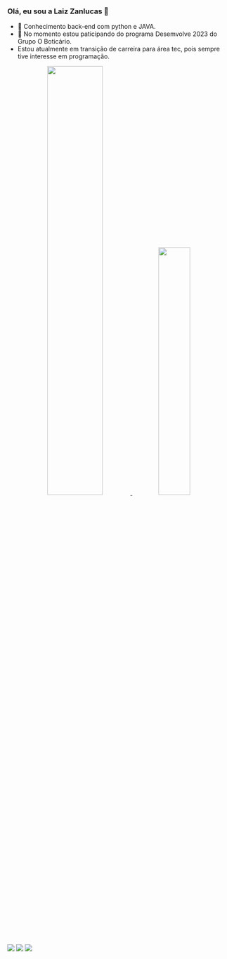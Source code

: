 ### Olá, eu sou a Laiz Zanlucas 👋

- 🔭 Conhecimento back-end com python e JAVA.
- 🌱 No momento estou paticipando do programa Desemvolve 2023 do Grupo O Boticário.
- Estou atualmente em transição de carreira para área tec, pois sempre tive interesse em programação.

<div align="center">
  <a href="https://github.com/zanlucaslaiz">
  <img width="50%" src="https://github-readme-stats.vercel.app/api?username=zanlucaslaiz&show_icons=true&theme=dracula&include_all_commits=true&count_private=true"/>
  <img width="38%" src="https://github-readme-stats.vercel.app/api/top-langs/?username=zanlucaslaiz&layout=compact&langs_count=7&theme=dracula"/>
</div>

<div style="display: inline_block"><br>
  <link rel="stylesheet" href="https://cdn.jsdelivr.net/gh/devicons/devicon@v2.15.1/devicon.min.css">
</div>

##

<div> 
  <a href="https://instagram.com/zanlucas_dev" target="_blank"><img src="https://img.shields.io/badge/Instagram-E4405F?style=for-the-badge&logo=instagram&logoColor=white" target="_blank"></a>
 	<a href="https://www.twitch.tv/zanlucaslaiz" target="_blank"><img src="https://img.shields.io/badge/Twitch-9146FF?style=for-the-badge&logo=twitch&logoColor=white" target="_blank"></a>
 <a href="https://www.linkedin.com/in/laiz-zanlucas/" target="_blank"><img src="https://img.shields.io/badge/-LinkedIn-%230077B5?style=for-the-badge&logo=linkedin&logoColor=white" target="_blank"></a> 

</div>
